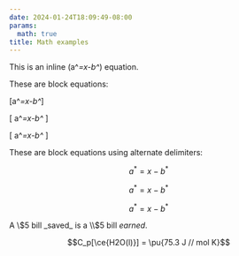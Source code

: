 ```yaml
---
date: 2024-01-24T18:09:49-08:00
params:
  math: true
title: Math examples
---
```



This is an inline \(a^*=x-b^*\) equation.

These are block equations:

\[a^*=x-b^*\]

\[ a^*=x-b^* \]

\[
a^*=x-b^*
\]

These are block equations using alternate delimiters:

$$a^*=x-b^*$$

$$ a^*=x-b^* $$

$$
a^*=x-b^*
$$

A \\$5 bill _saved_ is a \\$5 bill _earned_.

$$C_p[\ce{H2O(l)}] = \pu{75.3 J // mol K}$$

